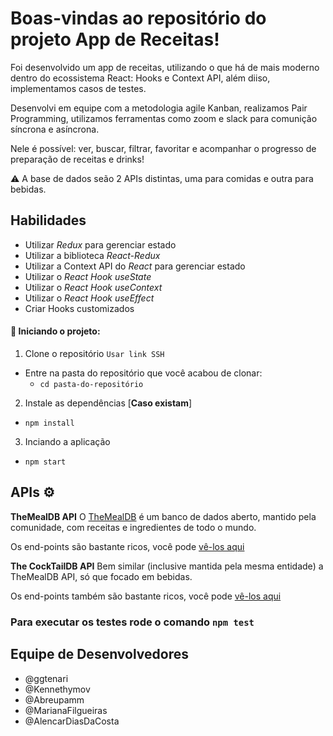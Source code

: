 # Boas-vindas ao repositório do projeto App de Receitas!


  Foi desenvolvido um app de receitas, utilizando o que há de mais moderno dentro do ecossistema React: Hooks e Context API, além diiso, implementamos casos de testes.
  
  Desenvolvi em equipe com a metodologia agile Kanban, realizamos Pair Programming, utilizamos ferramentas como zoom e slack para comunição síncrona e asíncrona. 

  Nele é possível: ver, buscar, filtrar, favoritar e acompanhar o progresso de preparação de receitas e drinks!

  ⚠️ A base de dados seão 2 APIs distintas, uma para comidas e outra para bebidas.

##  Habilidades

  - Utilizar _Redux_ para gerenciar estado
  - Utilizar a biblioteca _React-Redux_
  - Utilizar a Context API do _React_ para gerenciar estado
  - Utilizar o _React Hook useState_
  - Utilizar o _React Hook useContext_
  - Utilizar o _React Hook useEffect_
  - Criar Hooks customizados
  
  #### 🔰 Iniciando o projeto:
 1. Clone o repositório `Usar link SSH`

- Entre na pasta do repositório que você acabou de clonar:
  * `cd pasta-do-repositório`

 2. Instale as dependências [**Caso existam**]
  * `npm install`
 
 3. Inciando a aplicação
  * `npm start`
  
  ## APIs :gear:

   <b> TheMealDB API</b>
   O [TheMealDB](https://www.themealdb.com/) é um banco de dados aberto, mantido pela comunidade, com receitas e ingredientes de todo o mundo.

   Os end-points são bastante ricos, você pode [vê-los aqui](https://www.themealdb.com/api.php)
      
   <b> The CockTailDB API</b>
   Bem similar (inclusive mantida pela mesma entidade) a TheMealDB API, só que focado em bebidas.

   Os end-points também são bastante ricos, você pode [vê-los aqui](https://www.thecocktaildb.com/api.php)
      
   ### Para executar os testes rode o comando `npm test`
   
   
   ## Equipe de Desenvolvedores
   - @ggtenari
   - @Kennethymov 
   - @Abreupamm
   - @MarianaFilgueiras
   - @AlencarDiasDaCosta 
   
   
   
